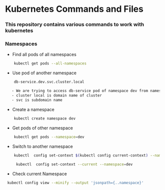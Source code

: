 # Kubernetes Commands and Files

### This repository contains various commands to work with kubernetes

### Namespaces

- Find all pods of all namespaces

```sh
    kubectl get pods --all-namespaces
```

- Use pod of another namespace
```sh
    db-service.dev.svc.cluster.local

   - We are trying to access db-service pod of namespace dev from namespace default 
   - cluster local is domain name of cluster
   - svc is subdomain name
```

- Create a namespace

```sh
    kubectl create namespace dev
```

- Get pods of other namespace

```sh
    kubectl get pods --namespace=dev
```

- Switch to another namespace

```sh
    kubectl  config set-context $(kubectl config current-context) --namespace=dev
    
     kubectl  config set-context --current --namespace=dev
```
- Check current Namespace

```sh
 kubectl config view --minify --output 'jsonpath={..namespace}'
```


